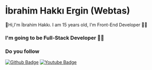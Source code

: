 # İbrahim Hakkı Ergin (Webtas)
:wave:Hi,I'm İbrahim Hakkı. I am 15 years old, I'm Front-End Developer :man_technologist:
### I'm going to be Full-Stack Developer :man_technologist:
### Do you follow
[![Github Badge](https://img.shields.io/github/followers/06ergin06?style=social)](https://github.com/06ergin06)
[![Youtube Badge](https://img.shields.io/youtube/channel/subscribers/UCnu8zBv-6nGXLlxgsBYmksQ?style=social)](https://www.youtube.com/channel/UCnu8zBv-6nGXLlxgsBYmksQ/featured)
